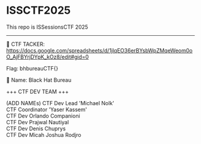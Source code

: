 # ISSCTF2025
This repo is ISSessionsCTF 2025
_______________________________

  📖 CTF TACKER: https://docs.google.com/spreadsheets/d/1jlqEO36erBYsbWpZMqeWeom0oO_AjFBYrjDYpK_kOz8/edit#gid=0
  

  Flag: bhbureauCTF{}
  
  
  👀 Name: Black Hat Bureau 


+++ CTF DEV TEAM +++

(ADD NAMEs) 
CTF Dev Lead 'Michael Nolk' <br/>
CTF Coordinator 'Yaser Kassem' <br/>
CTF Dev Orlando Companioni <br/>
CTF Dev Prajwal Nautiyal <br/> 
CTF Dev Denis Chuprys<br/>
CTF Dev Micah Joshua Rodjro <br/> 
